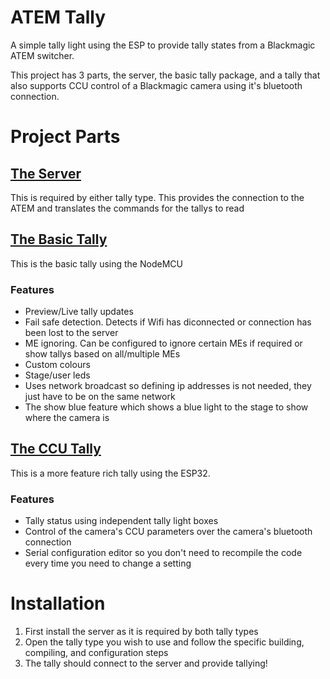 # ATEM Tally
A simple tally light using the ESP to provide tally states from a Blackmagic ATEM switcher.

This project has 3 parts, the server, the basic tally package, and a tally that also supports CCU control of a Blackmagic camera using it's bluetooth connection.

# Project Parts
## [The Server](https://github.com/Kardinia-Church/Blackmagic-ATEM-Tally/tree/main/server)
This is required by either tally type. This provides the connection to the ATEM and translates the commands for the tallys to read

## [The Basic Tally](https://github.com/Kardinia-Church/Blackmagic-ATEM-Tally/tree/main/tally)
This is the basic tally using the NodeMCU

### Features
* Preview/Live tally updates
* Fail safe detection. Detects if Wifi has diconnected or connection has been lost to the server
* ME ignoring. Can be configured to ignore certain MEs if required or show tallys based on all/multiple MEs
* Custom colours
* Stage/user leds
* Uses network broadcast so defining ip addresses is not needed, they just have to be on the same network
* The show blue feature which shows a blue light to the stage to show where the camera is

## [The CCU Tally](https://github.com/Kardinia-Church/Blackmagic-ATEM-Tally/tree/main/CCUTally)
This is a more feature rich tally using the ESP32.

### Features
* Tally status using independent tally light boxes
* Control of the camera's CCU parameters over the camera's bluetooth connection
* Serial configuration editor so you don't need to recompile the code every time you need to change a setting

# Installation
1. First install the server as it is required by both tally types
2. Open the tally type you wish to use and follow the specific building, compiling, and configuration steps
3. The tally should connect to the server and provide tallying!

